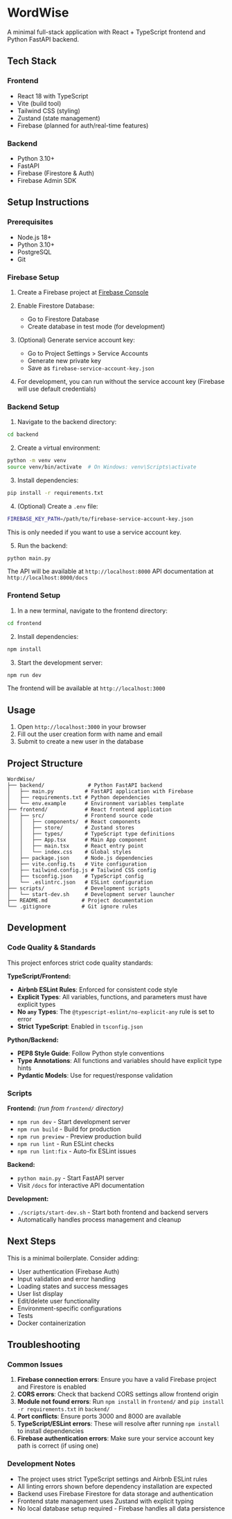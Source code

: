 # WordWise

A minimal full-stack application with React + TypeScript frontend and Python FastAPI backend.

## Tech Stack

### Frontend
- React 18 with TypeScript
- Vite (build tool)
- Tailwind CSS (styling)
- Zustand (state management)
- Firebase (planned for auth/real-time features)

### Backend
- Python 3.10+
- FastAPI
- Firebase (Firestore & Auth)
- Firebase Admin SDK

## Setup Instructions

### Prerequisites
- Node.js 18+
- Python 3.10+
- PostgreSQL
- Git

### Firebase Setup

1. Create a Firebase project at [Firebase Console](https://console.firebase.google.com)

2. Enable Firestore Database:
   - Go to Firestore Database
   - Create database in test mode (for development)

3. (Optional) Generate service account key:
   - Go to Project Settings > Service Accounts
   - Generate new private key
   - Save as `firebase-service-account-key.json`

4. For development, you can run without the service account key (Firebase will use default credentials)

### Backend Setup

1. Navigate to the backend directory:
```bash
cd backend
```

2. Create a virtual environment:
```bash
python -m venv venv
source venv/bin/activate  # On Windows: venv\Scripts\activate
```

3. Install dependencies:
```bash
pip install -r requirements.txt
```

4. (Optional) Create a `.env` file:
```bash
FIREBASE_KEY_PATH=/path/to/firebase-service-account-key.json
```
This is only needed if you want to use a service account key.

5. Run the backend:
```bash
python main.py
```

The API will be available at `http://localhost:8000`
API documentation at `http://localhost:8000/docs`

### Frontend Setup

1. In a new terminal, navigate to the frontend directory:
```bash
cd frontend
```

2. Install dependencies:
```bash
npm install
```

3. Start the development server:
```bash
npm run dev
```

The frontend will be available at `http://localhost:3000`

## Usage

1. Open `http://localhost:3000` in your browser
2. Fill out the user creation form with name and email
3. Submit to create a new user in the database

## Project Structure

```
WordWise/
├── backend/              # Python FastAPI backend
│   ├── main.py          # FastAPI application with Firebase
│   ├── requirements.txt # Python dependencies
│   └── env.example      # Environment variables template
├── frontend/            # React frontend application
│   ├── src/             # Frontend source code
│   │   ├── components/  # React components
│   │   ├── store/       # Zustand stores
│   │   ├── types/       # TypeScript type definitions
│   │   ├── App.tsx      # Main App component
│   │   ├── main.tsx     # React entry point
│   │   └── index.css    # Global styles
│   ├── package.json     # Node.js dependencies
│   ├── vite.config.ts   # Vite configuration
│   ├── tailwind.config.js # Tailwind CSS config
│   ├── tsconfig.json    # TypeScript config
│   └── .eslintrc.json   # ESLint configuration
├── scripts/             # Development scripts
│   └── start-dev.sh     # Development server launcher
├── README.md           # Project documentation
└── .gitignore          # Git ignore rules
```

## Development

### Code Quality & Standards

This project enforces strict code quality standards:

**TypeScript/Frontend:**
- **Airbnb ESLint Rules**: Enforced for consistent code style
- **Explicit Types**: All variables, functions, and parameters must have explicit types
- **No `any` Types**: The `@typescript-eslint/no-explicit-any` rule is set to error
- **Strict TypeScript**: Enabled in `tsconfig.json`

**Python/Backend:**
- **PEP8 Style Guide**: Follow Python style conventions
- **Type Annotations**: All functions and variables should have explicit type hints
- **Pydantic Models**: Use for request/response validation

### Scripts

**Frontend:** *(run from `frontend/` directory)*
- `npm run dev` - Start development server
- `npm run build` - Build for production
- `npm run preview` - Preview production build
- `npm run lint` - Run ESLint checks
- `npm run lint:fix` - Auto-fix ESLint issues

**Backend:**
- `python main.py` - Start FastAPI server
- Visit `/docs` for interactive API documentation

**Development:**
- `./scripts/start-dev.sh` - Start both frontend and backend servers
- Automatically handles process management and cleanup

## Next Steps

This is a minimal boilerplate. Consider adding:
- User authentication (Firebase Auth)
- Input validation and error handling
- Loading states and success messages
- User list display
- Edit/delete user functionality
- Environment-specific configurations
- Tests
- Docker containerization

## Troubleshooting

### Common Issues

1. **Firebase connection errors**: Ensure you have a valid Firebase project and Firestore is enabled
2. **CORS errors**: Check that backend CORS settings allow frontend origin
3. **Module not found errors**: Run `npm install` in `frontend/` and `pip install -r requirements.txt` in `backend/`
4. **Port conflicts**: Ensure ports 3000 and 8000 are available
5. **TypeScript/ESLint errors**: These will resolve after running `npm install` to install dependencies
6. **Firebase authentication errors**: Make sure your service account key path is correct (if using one)

### Development Notes

- The project uses strict TypeScript settings and Airbnb ESLint rules
- All linting errors shown before dependency installation are expected
- Backend uses Firebase Firestore for data storage and authentication
- Frontend state management uses Zustand with explicit typing
- No local database setup required - Firebase handles all data persistence
